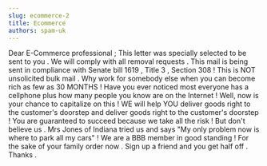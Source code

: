 ```yaml
---
slug: ecommerce-2
title: Ecommerce
authors: spam-uk
---
```


Dear E-Commerce professional ; This letter was specially 
selected to be sent to you . We will comply with all 
removal requests . This mail is being sent in compliance 
with Senate bill 1619 , Title 3 , Section 308 ! This 
is NOT unsolicited bulk mail . Why work for somebody 
else when you can become rich as few as 30 MONTHS ! 
Have you ever noticed most everyone has a cellphone 
plus how many people you know are on the Internet ! 
Well, now is your chance to capitalize on this ! WE 
will help YOU deliver goods right to the customer's 
doorstep and deliver goods right to the customer's 
doorstep ! You are guaranteed to succeed because we 
take all the risk ! But don't believe us . Mrs Jones 
of Indiana tried us and says "My only problem now is 
where to park all my cars" ! We are a BBB member in 
good standing ! For the sake of your family order now 
. Sign up a friend and you get half off . Thanks . 
